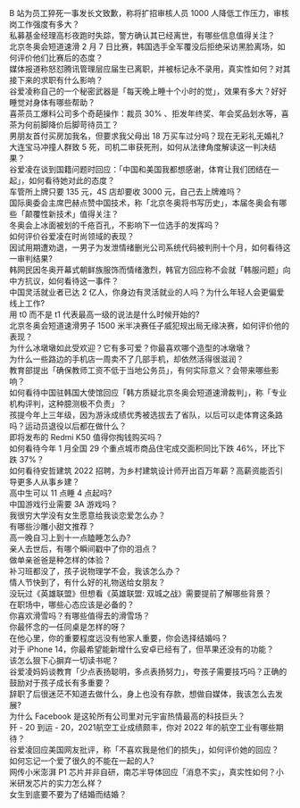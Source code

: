 B 站为员工猝死一事发长文致歉，称将扩招审核人员 1000 人降低工作压力，审核岗工作强度有多大？  
私募基金经理高杉夜跑时失踪，警方确认其已经离世，有哪些信息值得关注？  
北京冬奥会短道速滑 2 月 7 日比赛，韩国选手全军覆没后拒绝采访黑脸离场，如何评价他们比赛后的态度？  
媒体报道称怒怼腾讯管理层应届生已离职，并被标记永不录用，真实性如何？对其接下来的求职有什么影响？  
谷爱凌称自己的一个秘密武器是「每天晚上睡十个小时的觉」，效果有多大？好好睡觉对身体有哪些帮助？  
喜茶员工爆料公司多个奇葩操作：裁员 30% 、拒发年终奖、年会奖品划水等，喜茶为何前脚降价后脚苛待员工？  
男朋友首付买房加我名，但要求我父母出 18 万买车过分吗？现在无彩礼无婚礼?  
大连宝马冲撞人群致 5 死，司机二审获死刑，如何从法律角度解读这一判决结果？  
谷爱凌在谈到国籍问题时回应：「中国和美国我都想感谢，体育让我们团结在一起」，如何看待她对此的态度？  
车管所上牌只要 135 元，4S 店却要收 3000 元，自己去上牌难吗？  
国际奥委会主席巴赫点赞中国技术，称「北京冬奥将书写历史」，本届冬奥会有哪些「颠覆性新技术」值得关注？  
冬奥会上冰面被划的千疮百孔，不影响下一位选手的发挥吗？  
如何评价谷爱凌在时尚领域的表现？  
因试用期遭劝退，一男子为发泄情绪删光公司系统代码被判刑十个月，如何看待这一审判结果?  
韩网民因冬奥开幕式朝鲜族服饰而情绪激烈，韩官方回应称不会就「韩服问题」向中方抗议，如何看待这一事件？  
中国灵活就业者已达 2 亿人，你身边有灵活就业的人吗？为什么年轻人会更偏爱线上工作?  
用 t0 而不是 t1 代表最高一级的说法是什么时候开始的?  
北京冬奥会短道速滑男子 1500 米半决赛任子威犯规出局无缘决赛，如何评价他的表现？  
为什么冰墩墩如此受欢迎？它有多可爱？你最喜欢哪个造型的冰墩墩？  
为什么一些路边的手机店一周卖不了几部手机，却依然活得很滋润？  
教育部提出「确保教师工资不低于当地公务员」，有何实际意义？会带来哪些影响？  
如何看待中国驻韩国大使馆回应「韩方质疑北京冬奥会短道速滑裁判」，称「专业机构评判，这种臆测极不负责」？  
孩提今年上三年级，因为游泳成绩优秀被选拔去了省队，以后可以走体育这条路吗？运动员退役以后都在做什么？  
即将发布的 Redmi K50 值得你掏钱购买吗？  
如何看待今年 1 月全国 29 个重点城市商品住宅成交面积同比下跌 46%，环比下跌 37%？  
如何看待安哲建筑 2022 招聘，为乡村建筑设计师开出百万年薪？高薪资能否引导更多人从事乡建？  
高中生可以 11 点睡 4 点起吗?  
中国游戏行业需要 3A 游戏吗？  
我很穷大学没有女生愿意给我谈恋爱怎么办？  
有哪些沙雕小甜文推荐？  
高一晚自习上到十一点瞌睡怎么办?  
亲人去世后，有哪个瞬间戳中了你的泪点？  
做单亲爸爸是种怎样的体验？  
补习班都没了，孩子说物理学不会，我该怎么办？  
情人节快到了，有什么好的礼物送给女朋友？  
没玩过《英雄联盟》但想看《英雄联盟: 双城之战》需要提前了解哪些背景？  
在职场中，哪些心态应该是必备的？  
你喜欢滑雪吗？有哪些值得去的滑雪场？  
你最怀念的一任同桌是怎样的呀？  
在他心里，你的重要程度远没有他家人重要，你会选择结婚吗？  
对于 iPhone 14，你最希望能新增什么安卓已经有了，但苹果还没有的功能？  
该怎么狠下心摒弃一切读书呢？  
谷爱凌妈妈谈教育「少点表扬聪明，多点表扬努力」，夸孩子需要技巧吗？正确的鼓励对于孩子成长有多重要？  
辞职了后很迷茫不知道去做什么，身上也没有存款，想做自媒体，我该怎么去发展?  
为什么 Facebook 是这轮所有公司里对元宇宙热情最高的科技巨头？  
歼 - 20 到运 - 20，2021航空工业成绩颇丰，你对 2022 年的航空工业有哪些期待？  
谷爱凌回应美国网友批评，称「不喜欢我是他们的损失」，如何评价她的回应？  
如何忘记一个爱了很久的不能在一起的人?  
网传小米澎湃 P1 芯片并非自研，南芯半导体回应「消息不实」，真实性如何？小米研发芯片的实力怎么样？  
女生到底要不要为了结婚而结婚？  
